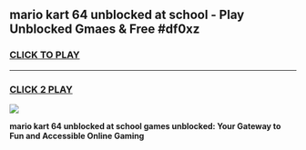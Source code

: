 
## mario kart 64 unblocked at school - Play Unblocked Gmaes & Free #df0xz
<h3>
<a href="https://news.freeplayer.one?title=mario_kart_64_unblocked_at_school&ref=03M">CLICK TO PLAY</a></h3>
<hr>

<h3>
<a href="https://news.freeplayer.one?title=mario_kart_64_unblocked_at_school&ref=03M">CLICK 2 PLAY</a>
  
</h3>

<a href="https://news.freeplayer.one?title=mario_kart_64_unblocked_at_school&ref=03M"><img src="https://clearcache.store/games.png"></a>


**mario kart 64 unblocked at school games unblocked: Your Gateway to Fun and Accessible Online Gaming**
